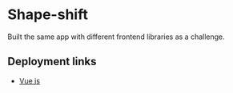 # Shape-shift

Built the same app with different frontend libraries as a challenge.

## Deployment links

- [Vue js](https://shape-shift-git-vue-yvad60.vercel.app/)
